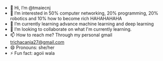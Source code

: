 - 👋 Hi, I’m @tmaiecnj
- 👀 I’m interested in 50% computer networking, 20% programming, 20% robotics and 10% how to become rich HAHAHAHAHA 
- 🌱 I’m currently learning advance machine learning and deep learning
- 💞️ I’m looking to collaborate on what I'm currently learning.
- 📫 How to reach me? Through my personal gmail trichacanja27@gmail.com
- 😄 Pronouns: she/her
- ⚡ Fun fact: agoii wala

<!---
tmaiecnj/tmaiecnj is a ✨ special ✨ repository because its `README.md` (this file) appears on your GitHub profile.
You can click the Preview link to take a look at your changes.
--->
